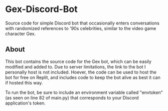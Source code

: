 # Gex-Discord-Bot
Source code for simple Discord bot that occasionally enters conversations with randomized references to '90s celebrities, similar to the video game character Gex.

<h2>About</h2>
This bot contains the source code for the Gex bot, which can be easily modified and added to. Due to server limitations, the link to the bot I personally host is not included. Hoever, the code can be used to host the bot for free on Replit, and includes code to keep the bot alive as best it can if hosted this way. 

To run the bot, be sure to include an environment variable called "envtoken" (as seen on line 82 of main.py) that corresponds to your Discord application's token. 

